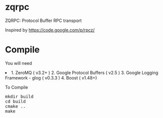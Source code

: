 zqrpc
====

ZQRPC: Protocol Buffer RPC transport

Inspired by https://code.google.com/p/rpcz/


Compile
=======

You will need

<li>
1. ZeroMQ ( v3.2+ )
2. Google Protocol Buffers ( v2.5 )
3. Google Logging Framework - glog ( v0.3.3 )
4. Boost ( v1.48+)
</li>

To Compile
<pre>
mkdir build
cd build
cmake .. 
make
</pre>
